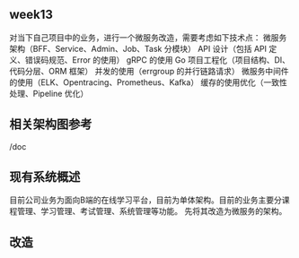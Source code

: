 ## week13
对当下自己项目中的业务，进行一个微服务改造，需要考虑如下技术点：
微服务架构（BFF、Service、Admin、Job、Task 分模块）
API 设计（包括 API 定义、错误码规范、Error 的使用）
gRPC 的使用
Go 项目工程化（项目结构、DI、代码分层、ORM 框架）
并发的使用（errgroup 的并行链路请求）
微服务中间件的使用（ELK、Opentracing、Prometheus、Kafka）
缓存的使用优化（一致性处理、Pipeline 优化）

## 相关架构图参考
/doc

## 现有系统概述
目前公司业务为面向B端的在线学习平台，目前为单体架构。目前的业务主要分课程管理、学习管理、考试管理、系统管理等功能。
先将其改造为微服务的架构。
## 改造